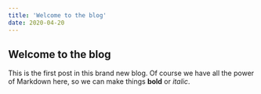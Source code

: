 ```yaml
---
title: 'Welcome to the blog'
date: 2020-04-20
---
```


## Welcome to the blog

This is the first post in this brand new blog.
Of course we have all the power of Markdown here,
so we can make things **bold** or _italic_.
